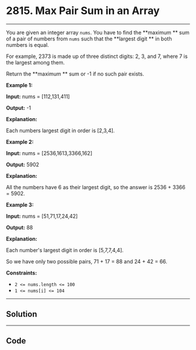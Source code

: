 # 2815. Max Pair Sum in an Array

---

You are given an integer array `nums`. You have to find the **maximum ** sum of a pair of numbers from `nums` such that the **largest digit ** in both numbers is equal.

For example, 2373 is made up of three distinct digits: 2, 3, and 7, where 7 is the largest among them.

Return the **maximum ** sum or -1 if no such pair exists.

 

**Example 1:**

**Input:** nums = [112,131,411]

**Output:** -1

**Explanation:**

Each numbers largest digit in order is [2,3,4].

**Example 2:**

**Input:** nums = [2536,1613,3366,162]

**Output:** 5902

**Explanation:**

All the numbers have 6 as their largest digit, so the answer is 2536 + 3366 = 5902.

**Example 3:**

**Input:** nums = [51,71,17,24,42]

**Output:** 88

**Explanation:**

Each number's largest digit in order is [5,7,7,4,4].

So we have only two possible pairs, 71 + 17 = 88 and 24 + 42 = 66.

 

**Constraints:**

  * `2 <= nums.length <= 100`
  * `1 <= nums[i] <= 104`

---

## Solution



---

## Code
```python


```